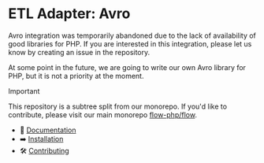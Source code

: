 # ETL Adapter: Avro

Avro integration was temporarily abandoned due to the lack of availability of good libraries for PHP.
If you are interested in this integration, please let us know by creating an issue in the repository.

At some point in the future, we are going to write our own Avro library for PHP, but it is not a priority at the moment.

> [!IMPORTANT]  
> This repository is a subtree split from our monorepo. If you'd like to contribute, please visit our main monorepo [flow-php/flow](https://github.com/flow-php/flow).

- 📜 [Documentation](https://github.com/flow-php/flow/blob/1.x/docs/components/adapters/avro.md)
- ➡️ [Installation](https://github.com/flow-php/flow/blob/1.x/docs/installation.md)
- 🛠️ [Contributing](https://github.com/flow-php/flow/blob/1.x/CONTRIBUTING.md)
